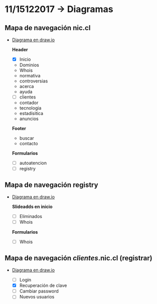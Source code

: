 # 11/15122017 -> Diagramas

## Mapa de navegación nic.cl
- [Diagrama en draw.io](https://github.com/AnnBenavides/Practica2/blob/master/Untitled%20Diagram.xml)

	**Header**
	- [x] Inicio
	- Dominios
	- Whois
	- normativa
	- controversias
	- acerca
	- ayuda
	- [ ] clientes

	- contador
	- tecnologia
	- estadísitica
	- anuncios

	**Footer**
	- buscar
	- contacto

	**Formularios**
	- [ ] autoatencion
	- [ ] registry

## Mapa de navegación registry
- [Diagrama en draw.io]()

	**Slideadds en inicio**
	- [ ] Eliminados
	- [ ] Whois

	**Formularios**
	- [ ] Whois


## Mapa de navegación *clientes*.nic.cl (registrar)
- [Diagrama en draw.io]()

	- [ ] Login
	- [x] Recuperación de clave
	- [ ] Cambiar password
	- [ ] Nuevos usuarios
